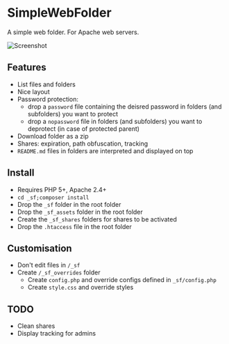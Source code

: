 # SimpleWebFolder

A simple web folder.
For Apache web servers.

![Screenshot](http://grabs.lucasmouilleron.com/Screen%20Shot%202018-04-27%20at%2012.37.00.png)

## Features
- List files and folders
- Nice layout
- Password protection: 
    - drop a `password` file containing the deisred password in folders (and subfolders) you want to protect
    - drop a `nopassword` file in folders (and subfolders) you want to deprotect (in case of protected parent)
- Download folder as a zip
- Shares: expiration, path obfuscation, tracking
- `README.md` files in folders are interpreted and displayed on top  


## Install
- Requires PHP 5+, Apache 2.4+
- `cd _sf;composer install`
- Drop the `_sf` folder in the root folder
- Drop the `_sf_assets` folder in the root folder
- Create the `_sf_shares` folders for shares to be activated
- Drop the `.htaccess` file in the root folder

## Customisation
- Don't edit files in `/_sf`
- Create `/_sf_overrides` folder
    - Create `config.php` and override configs defined in `_sf/config.php`
    - Create `style.css` and override styles
    
## TODO
- Clean shares
- Display tracking for admins